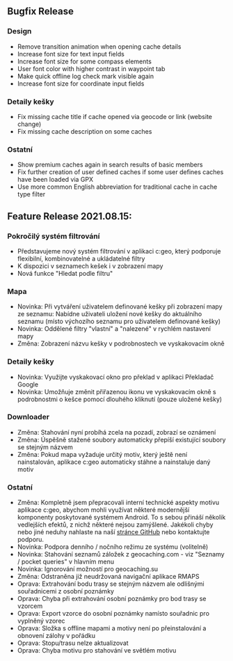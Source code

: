 ## Bugfix Release

### Design
- Remove transition animation when opening cache details
- Increase font size for text input fields
- Increase font size for some compass elements
- User font color with higher contrast in waypoint tab
- Make quick offline log check mark visible again
- Increase font size for coordinate input fields

### Detaily kešky
- Fix missing cache title if cache opened via geocode or link (website change)
- Fix missing cache description on some caches

### Ostatní
- Show premium caches again in search results of basic members
- Fix further creation of user defined caches if some user defines caches have been loaded via GPX
- Use more common English abbreviation for traditional cache in cache type filter

## Feature Release 2021.08.15:

### Pokročilý systém filtrování
- Představujeme nový systém filtrování v aplikaci c:geo, který podporuje flexibilní, kombinovatelné a ukládatelné filtry
- K dispozici v seznamech kešek i v zobrazení mapy
- Nová funkce "Hledat podle filtru"

### Mapa
- Novinka: Při vytváření uživatelem definované kešky při zobrazení mapy ze seznamu: Nabídne uživateli uložení nové kešky do aktuálního seznamu (místo výchozího seznamu pro uživatelem definované kešky)
- Novinka: Oddělené filtry "vlastní" a "nalezené" v rychlém nastavení mapy
- Změna: Zobrazení názvu kešky v podrobnostech ve vyskakovacím okně

### Detaily kešky
- Novinka: Využijte vyskakovací okno pro překlad v aplikaci Překladač Google
- Novinka: Umožňuje změnit přiřazenou ikonu ve vyskakovacím okně s podrobnostmi o kešce pomocí dlouhého kliknutí (pouze uložené kešky)

### Downloader
- Změna: Stahování nyní probíhá zcela na pozadí, zobrazí se oznámení
- Změna: Úspěšně stažené soubory automaticky přepíší existující soubory se stejným názvem
- Změna: Pokud mapa vyžaduje určitý motiv, který ještě není nainstalován, aplikace c:geo automaticky stáhne a nainstaluje daný motiv

### Ostatní
- Změna: Kompletně jsem přepracovali interní technické aspekty motivu aplikace c:geo, abychom mohli využívat některé modernější komponenty poskytované systémem Android. To s sebou přináší několik vedlejších efektů, z nichž některé nejsou zamýšlené. Jakékoli chyby nebo jiné neduhy nahlaste na naší [stránce GitHub](https://www.github.com/cgeo/cgeo/issues) nebo kontaktujte podporu.
- Novinka: Podpora denního / nočního režimu ze systému (volitelně)
- Novinka: Stahování seznamů záložek z geocaching.com - viz "Seznamy / pocket queries" v hlavním menu
- Novinka: Ignorování možností pro geocaching.su
- Změna: Odstraněna již neudržovaná navigační aplikace RMAPS
- Oprava: Extrahování bodu trasy se stejným názvem ale odlišnými souřadnicemi z osobní poznámky
- Oprava: Chyba při extrahování osobní poznámky pro bod trasy se vzorcem
- Oprava: Export vzorce do osobní poznámky namísto souřadnic pro vyplněný vzorec
- Oprava: Složka s offline mapami a motivy není po přeinstalování a obnovení zálohy v pořádku
- Oprava: Stopu/trasu nelze aktualizovat
- Oprava: Chyba motivu pro stahování ve světlém motivu
